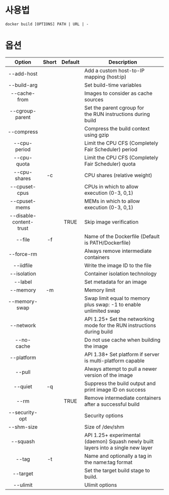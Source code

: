 # 사용법

```
docker build [OPTIONS] PATH | URL | -
```

# 옵션

|         Option          | Short | Default | Description                                                                       |
|:-----------------------:|:-----:|:-------:| --------------------------------------------------------------------------------- |
|       --add-host        |       |         | Add a custom host-to-IP mapping (host:ip)                                         |
|       --build-arg       |       |         | Set build-time variables                                                          |
|      --cache-from       |       |         | Images to consider as cache sources                                               |
|     --cgroup-parent     |       |         | Set the parent cgroup for the RUN instructions during build                       |
|       --compress        |       |         | Compress the build context using gzip                                             |
|      --cpu-period       |       |         | Limit the CPU CFS (Completely Fair Scheduler) period                              |
|       --cpu-quota       |       |         | Limit the CPU CFS (Completely Fair Scheduler) quota                               |
|      --cpu-shares       |  -c   |         | CPU shares (relative weight)                                                      |
|      --cpuset-cpus      |       |         | CPUs in which to allow execution (0-3, 0,1)                                       |
|      --cpuset-mems      |       |         | MEMs in which to allow execution (0-3, 0,1)                                       |
| --disable-content-trust |       |  TRUE   | Skip image verification                                                           |
|         --file          |  -f   |         | Name of the Dockerfile (Default is PATH/Dockerfile)                               |
|       --force-rm        |       |         | Always remove intermediate containers                                             |
|        --iidfile        |       |         | Write the image ID to the file                                                    |
|       --isolation       |       |         | Container isolation technology                                                    |
|         --label         |       |         | Set metadata for an image                                                         |
|        --memory         |  -m   |         | Memory limit                                                                      |
|      --memory-swap      |       |         | Swap limit equal to memory plus swap: -1 to enable unlimited swap                 |
|        --network        |       |         | API 1.25+ Set the networking mode for the RUN instructions during build           |
|       --no-cache        |       |         | Do not use cache when building the image                                          |
|       --platform        |       |         | API 1.38+ Set platform if server is multi-platform capable                        |
|         --pull          |       |         | Always attempt to pull a newer version of the image                               |
|         --quiet         |  -q   |         | Suppress the build output and print image ID on success                           |
|          --rm           |       |  TRUE   | Remove intermediate containers after a successful build                           |
|     --security-opt      |       |         | Security options                                                                  |
|       --shm-size        |       |         | Size of /dev/shm                                                                  |
|        --squash         |       |         | API 1.25+ experimental (daemon) Squash newly built layers into a single new layer |
|          --tag          |  -t   |         | Name and optionally a tag in the name:tag format                                  |
|        --target         |       |         | Set the target build stage to build.                                              |
|        --ulimit         |       |         | Ulimit options                                                                    |